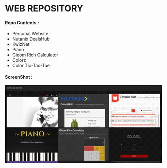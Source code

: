 # WEB REPOSITORY

#### Repo Contents :
* Personal Website
* Nutanix DealsHub
* KwizNet
* Piano
* Gieom Rich Calculator
* Colorz
* Color Tic-Tac-Toe

#### ScreenShot :
![Screenshot](/images/screenshot/repo.png)

